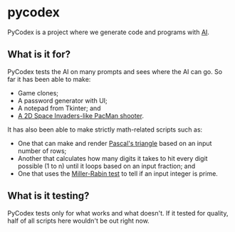 # pycodex
PyCodex is a project where we generate code and programs with [AI](chat.openai.com).

## What is it for?
PyCodex tests the AI on many prompts and sees where the AI can go. So far it has been able to make:
* Game clones;
* A password generator with UI;
* A notepad from Tkinter; and
* [A 2D Space Invaders-like PacMan shooter](https://lolingvo.itch.io/pacman-has-a-gun).

It has also been able to make strictly math-related scripts such as:
* One that can make and render [Pascal's triangle](https://en.wikipedia.org/wiki/Pascal%27s_triangle) based on an input number of rows;
* Another that calculates how many digits it takes to hit every digit possible (1 to n) until it loops based on an input fraction; and
* One that uses the [Miller-Rabin test](https://en.wikipedia.org/wiki/Miller–Rabin_primality_test) to tell if an input integer is prime.

## What is it testing?
PyCodex tests only for what works and what doesn't. If it tested for quality, half of all scripts here wouldn't be out right now.
